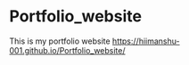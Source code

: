 # Portfolio_website
This is my portfolio website
https://hiimanshu-001.github.io/Portfolio_website/
